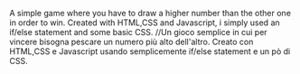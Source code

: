 A simple game where you have to draw a higher number than the other one in order to win. Created with HTML,CSS and Javascript, i simply used an if/else statement and some basic CSS.
//Un gioco semplice in cui per vincere bisogna pescare un numero più alto dell'altro. Creato con HTML,CSS e Javascript usando semplicemente if/else statement e un pò di CSS.
